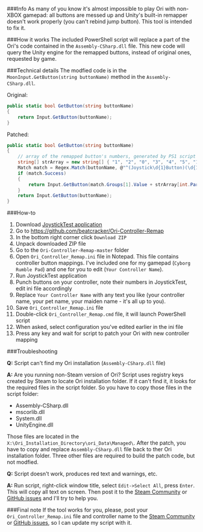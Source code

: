 ###Info
As many of you know it's almost impossible to play Ori with non-XBOX gamepad: all buttons are messed up and Unity's built-in remapper doesn't work properly (you can't rebind jump button). This tool is intended to fix it.

###How it works
The included PowerShell script will replace a part of the Ori's code contained in the `Assembly-CSharp.dll` file. This new code will query the Unity engine for the remapped buttons, instead of original ones, requested by game.

###Technical details
The modfied code is in the `MoonInput.GetButton(string buttonName)` method in the `Assembly-CSharp.dll`.

Original:
```csharp
public static bool GetButton(string buttonName)
{
    return Input.GetButton(buttonName);
}
```

Patched:
```csharp
public static bool GetButton(string buttonName)
{
    // array of the remapped button's numbers, generated by PS1 script from ini file
    string[] strArray = new string[] { "1", "2", "0", "3", "4", "5", "12", "9", "10", "11", "6", "7" }; 
    Match match = Regex.Match(buttonName, @"^(Joystick\d{1}Button)(\d{1})$", RegexOptions.Singleline);
    if (match.Success)
    {
        return Input.GetButton(match.Groups[1].Value + strArray[int.Parse(match.Groups[2].Value)]);
    }
    return Input.GetButton(buttonName);
}
```

###How-to
 1. Download [JoystickTest application]
 2. Go to https://github.com/beatcracker/Ori-Controller-Remap
 2. In the bottom right corner click `Download ZIP`
 3. Unpack downloaded ZIP file
 4. Go to the `Ori-Controller-Remap-master` folder
 5. Open `Ori_Controller_Remap.ini` file in Notepad. This file contains controller button mappings. I've included one for my gamepad (`Cyborg Rumble Pad`) and one for you to edit (`Your Controller Name`).
 6. Run JoystickTest application
 7. Punch buttons on your controller, note their numbers in JoystickTest, edit ini file accordingly
 8. Replace `Your Controller Name` with any text you like (your controller name, your pet name, your maiden name - it's all up to you).
 9. Save `Ori_Controller_Remap.ini` file
 10. Double-click `Ori_Controller_Remap.cmd` file, it will launch PowerShell script
 11. When asked, select configuration you've edited earlier in the ini file
 12. Press any key and wait for script to patch your Ori with new controller mapping
 
###Troubleshooting

**Q:** Script can't find my Ori installation (`Assembly-CSharp.dll` file)

**A:** Are you running non-Steam version of Ori? Script uses registry keys created by Steam to locate Ori installation folder. If it can't find it, it looks for the required files in the script folder. So you have to copy those files in the script folder:

 * Assembly-CSharp.dll
 * mscorlib.dll
 * System.dll
 * UnityEngine.dll

Those files are located in the `X:\Ori_Installation_Directory\ori_Data\Managed\`. After the patch, you have to copy and replace `Assembly-CSharp.dll` file back to ther Ori installation folder. Three other files are required to build the patch code, but not modfied.

**Q:** Script doesn't work, produces red text and warnings, etc.

**A:** Run script, right-click window title, select `Edit->Select All`, press `Enter`. This will copy all text on screen. Then post it to the [Steam Community] or [GitHub issues] and I'll try to help you.

###Final note
If the tool works for you, please, post your `Ori_Controller_Remap.ini` file and controller name to the [Steam Community] or [GitHub issues], so I can update my script with it.

[JoystickTest application]:http://www.planetpointy.co.uk/joystick-test-application
[Steam Community]:http://steamcommunity.com/app/261570/discussions/0/530646080852232829/
[GitHub issues]:https://github.com/beatcracker/Ori-Controller-Remap/issues